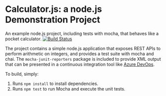 Calculator.js: a node.js Demonstration Project
==============================================
An example node.js project, including tests with mocha, that behaves like
a pocket calculator.
[![Build Status](https://dev.azure.com/kiranvadlamani810002/Integrating%20External%20Source%20Control%20with%20Azure%20Pipelines/_apis/build/status/kiranvadlamani81.calculator?branchName=master)](https://dev.azure.com/kiranvadlamani810002/Integrating%20External%20Source%20Control%20with%20Azure%20Pipelines/_build/latest?definitionId=16&branchName=master)

The project contains a simple node.js application that exposes REST APIs
to perform arithmetic on integers, and provides a test suite with mocha
and chai.  The `mocha-junit-reporters` package is included to provide XML
output that can be presented in a continuous integration tool like
[Azure DevOps](https://azure.com/devops).

To build, simply:

1. Runs `npm install` to install dependencies.
2. Runs `npm test` to run Mocha and execute the unit tests.

